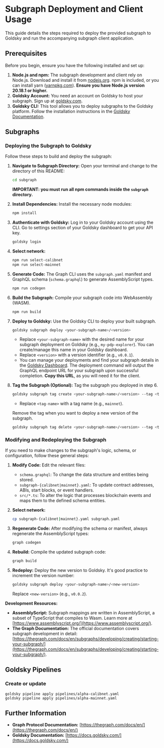 # Subgraph Deployment and Client Usage

This guide details the steps required to deploy the provided subgraph to Goldsky and run the accompanying subgraph client application.

## Prerequisites

Before you begin, ensure you have the following installed and set up:

1.  **Node.js and npm:** The subgraph development and client rely on Node.js. Download and install it from [nodejs.org](https://nodejs.org/). npm is included, or you can install yarn ([yarnpkg.com](https://classic.yarnpkg.com/en/docs/install)). **Ensure you have Node.js version 20.18.1 or higher.**
2.  **Goldsky Account:** You need an account on Goldsky to host your subgraph. Sign up at [goldsky.com](https://goldsky.com/).
3.  **Goldsky CLI:** This tool allows you to deploy subgraphs to the Goldsky platform. Follow the installation instructions in the [Goldsky Documentation](https://docs.goldsky.com/introduction).

## Subgraphs

### Deploying the Subgraph to Goldsky

Follow these steps to build and deploy the subgraph:

1.  **Navigate to Subgraph Directory:**
    Open your terminal and change to the directory of this README:

    ```bash
    cd subgraph
    ```

    **IMPORTANT: you must run all npm commands inside the `subgraph` directory.**

2.  **Install Dependencies:**
    Install the necessary node modules:

    ```bash
    npm install
    ```

3.  **Authenticate with Goldsky:**
    Log in to your Goldsky account using the CLI. Go to settings section of your Goldsky dashboard to get your API key.

    ```bash
    goldsky login
    ```

4.  **Select network:**

    ```bash
    npm run select-calibnet
    npm run select-mainnet
    ```

5.  **Generate Code:**
    The Graph CLI uses the `subgraph.yaml` manifest and GraphQL schema (`schema.graphql`) to generate AssemblyScript types.

    ```bash
    npm run codegen
    ```

6.  **Build the Subgraph:**
    Compile your subgraph code into WebAssembly (WASM).

    ```bash
    npm run build
    ```

7.  **Deploy to Goldsky:**
    Use the Goldsky CLI to deploy your built subgraph.

    ```bash
    goldsky subgraph deploy <your-subgraph-name>/<version>
    ```

    - Replace `<your-subgraph-name>` with the desired name for your subgraph deployment on Goldsky (e.g., `my-pdp-explorer`). You can create/manage this name in your Goldsky dashboard.
    - Replace `<version>` with a version identifier (e.g., `v0.0.1`).
    - You can manage your deployments and find your subgraph details in the [Goldsky Dashboard](https://app.goldsky.com/). The deployment command will output the GraphQL endpoint URL for your subgraph upon successful completion. **Copy this URL**, as you will need it for the client.

8.  **Tag the Subgraph (Optional):**
    Tag the subgraph you deployed in step 6.

    ```bash
    goldsky subgraph tag create <your-subgraph-name>/<version> --tag <tag-name>
    ```

    - Replace `<tag-name>` with a tag name (e.g., `mainnet`).

    Remove the tag when you want to deploy a new version of the subgraph.

    ```bash
    goldsky subgraph tag delete <your-subgraph-name>/<version> --tag <tag-name>
    ```

### Modifying and Redeploying the Subgraph

If you need to make changes to the subgraph's logic, schema, or configuration, follow these general steps:

1.  **Modify Code:** Edit the relevant files:
    - `schema.graphql`: To change the data structure and entities being stored.
    - `subgraph-{calibnet|mainnet}.yaml`: To update contract addresses, ABIs, start blocks, or event handlers.
    - `src/*.ts`: To alter the logic that processes blockchain events and maps them to the defined schema entities.

2.  **Select network:**

    ```bash
    cp subgraph-{calibnet|mainnet}.yaml subgraph.yaml
    ```

3.  **Regenerate Code:** After modifying the schema or manifest, always regenerate the AssemblyScript types:

    ```bash
    graph codegen
    ```

4.  **Rebuild:** Compile the updated subgraph code:

    ```bash
    graph build
    ```

5.  **Redeploy:** Deploy the new version to Goldsky. It's good practice to increment the version number:
    ```bash
    goldsky subgraph deploy <your-subgraph-name>/<new-version>
    ```
    Replace `<new-version>` (e.g., `v0.0.2`).

**Development Resources:**

- **AssemblyScript:** Subgraph mappings are written in AssemblyScript, a subset of TypeScript that compiles to Wasm. Learn more at [https://www.assemblyscript.org/](https://www.assemblyscript.org/).
- **The Graph Documentation:** The official documentation covers subgraph development in detail: [https://thegraph.com/docs/en/subgraphs/developing/creating/starting-your-subgraph/](https://thegraph.com/docs/en/subgraphs/developing/creating/starting-your-subgraph/).

## Goldsky Pipelines

### Create or update

```shell
goldsky pipeline apply pipelines/alpha-calibnet.yaml
goldsky pipeline apply pipelines/alpha-mainnet.yaml
```

## Further Information

- **Graph Protocol Documentation:** [https://thegraph.com/docs/en/](https://thegraph.com/docs/en/)
- **Goldsky Documentation:** [https://docs.goldsky.com/](https://docs.goldsky.com/)
